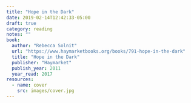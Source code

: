 ```yaml
---
title: "Hope in the Dark"
date: 2019-02-14T12:42:33-05:00
draft: true
category: reading
notes: ""
book:
  author: "Rebecca Solnit"
  url: "https://www.haymarketbooks.org/books/791-hope-in-the-dark"
  title: "Hope in the Dark"
  publisher: "Haymarket"
  publish_year: 2011
  year_read: 2017
resources:
  - name: cover
    src: images/cover.jpg
---
```


